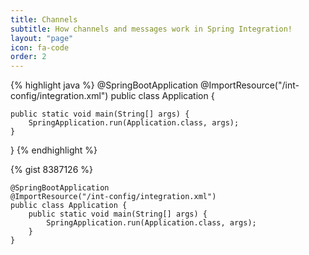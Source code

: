 ```yaml
---
title: Channels
subtitle: How channels and messages work in Spring Integration!
layout: "page"
icon: fa-code
order: 2
---
```


{% highlight java %}
@SpringBootApplication
@ImportResource("/int-config/integration.xml")
public class Application {

	public static void main(String[] args) {
		SpringApplication.run(Application.class, args);
	}
}
{% endhighlight %}


{% gist 8387126 %}

```
@SpringBootApplication
@ImportResource("/int-config/integration.xml")
public class Application {
	public static void main(String[] args) {
		SpringApplication.run(Application.class, args);
	}
}
```